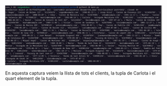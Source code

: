 ![captura6](captura6.png)

En aquesta captura veiem la llista de tots el clients, la tupla de Carlota i el quart element de la tupla.

